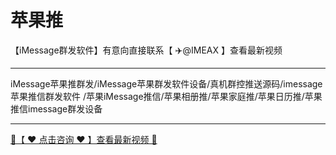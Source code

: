 # 苹果推
【iMessage群发软件】有意向直接联系【 ✈️@IMEAX 】查看最新视频

-----------------------

iMessage苹果推群发/iMessage苹果群发软件设备/真机群控推送源码/imessage苹果推信群发软件
/苹果iMessage推信/苹果相册推/苹果家庭推/苹果日历推/苹果推信imessage群发设备

-----------------------

<a href="https://imessagee.github.io/pic/IMEAXXX.png" title="✈️@IMEAX" class="md-source" data-md-component="source">
  <div class="md-source__repository md-source__repository--active">
   🔗【 ❤️ 点击咨询 ❤️ 】查看最新视频 🔎
</a>
